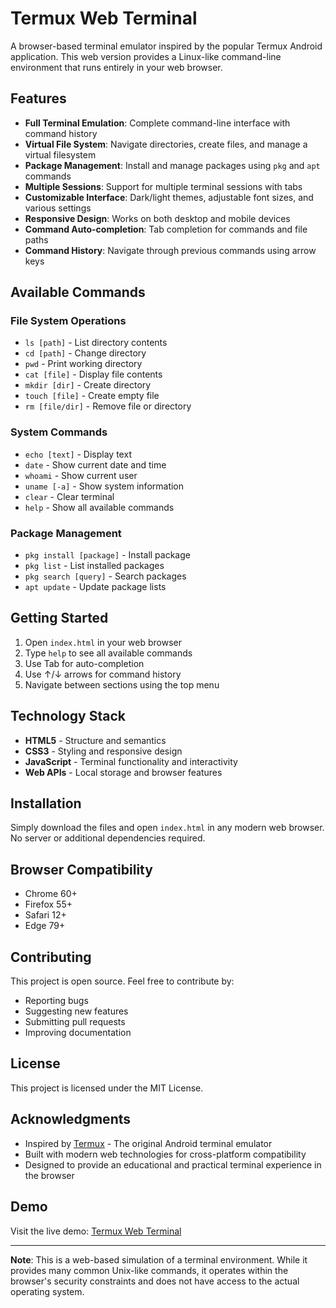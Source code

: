 # Termux Web Terminal

A browser-based terminal emulator inspired by the popular Termux Android application. This web version provides a Linux-like command-line environment that runs entirely in your web browser.

## Features

- **Full Terminal Emulation**: Complete command-line interface with command history
- **Virtual File System**: Navigate directories, create files, and manage a virtual filesystem
- **Package Management**: Install and manage packages using `pkg` and `apt` commands
- **Multiple Sessions**: Support for multiple terminal sessions with tabs
- **Customizable Interface**: Dark/light themes, adjustable font sizes, and various settings
- **Responsive Design**: Works on both desktop and mobile devices
- **Command Auto-completion**: Tab completion for commands and file paths
- **Command History**: Navigate through previous commands using arrow keys

## Available Commands

### File System Operations
- `ls [path]` - List directory contents
- `cd [path]` - Change directory
- `pwd` - Print working directory
- `cat [file]` - Display file contents
- `mkdir [dir]` - Create directory
- `touch [file]` - Create empty file
- `rm [file/dir]` - Remove file or directory

### System Commands
- `echo [text]` - Display text
- `date` - Show current date and time
- `whoami` - Show current user
- `uname [-a]` - Show system information
- `clear` - Clear terminal
- `help` - Show all available commands

### Package Management
- `pkg install [package]` - Install package
- `pkg list` - List installed packages
- `pkg search [query]` - Search packages
- `apt update` - Update package lists

## Getting Started

1. Open `index.html` in your web browser
2. Type `help` to see all available commands
3. Use Tab for auto-completion
4. Use ↑/↓ arrows for command history
5. Navigate between sections using the top menu

## Technology Stack

- **HTML5** - Structure and semantics
- **CSS3** - Styling and responsive design
- **JavaScript** - Terminal functionality and interactivity
- **Web APIs** - Local storage and browser features

## Installation

Simply download the files and open `index.html` in any modern web browser. No server or additional dependencies required.

## Browser Compatibility

- Chrome 60+
- Firefox 55+
- Safari 12+
- Edge 79+

## Contributing

This project is open source. Feel free to contribute by:
- Reporting bugs
- Suggesting new features
- Submitting pull requests
- Improving documentation

## License

This project is licensed under the MIT License.

## Acknowledgments

- Inspired by [Termux](https://termux.com/) - The original Android terminal emulator
- Built with modern web technologies for cross-platform compatibility
- Designed to provide an educational and practical terminal experience in the browser

## Demo

Visit the live demo: [Termux Web Terminal](https://m7md8889.github.io/android-terminal/)

---

**Note**: This is a web-based simulation of a terminal environment. While it provides many common Unix-like commands, it operates within the browser's security constraints and does not have access to the actual operating system.

